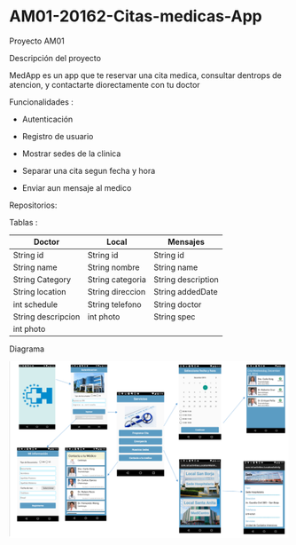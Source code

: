 # AM01-20162-Citas-medicas-App

Proyecto AM01

Descripción del proyecto

MedApp es un app que te reservar una cita medica, consultar dentrops de atencion, y contactarte diorectamente con tu doctor

Funcionalidades :

- Autenticación

- Registro de usuario

- Mostrar sedes de la clinica

- Separar una cita segun fecha y hora

- Enviar aun mensaje al medico


Repositorios:

Tablas : 

Doctor | Local  | Mensajes  
------------ | ------------- | -------------
String id | String id | String id 
String name | String nombre | String name
String Category | String categoria | String description
String location | String direccion | String addedDate
int schedule | String telefono|String doctor
|String descripcion|int photo|String spec
int photo|

Diagrama

![](https://github.com/isil-pe/AM01-20162-Citas-medicas-App/blob/master/diagrama.png)
